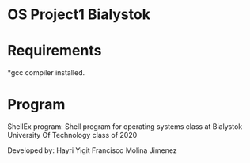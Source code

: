 # OS Project1 Bialystok

# Requirements
*gcc compiler installed.

# Program
ShellEx program:
Shell program for operating systems class at Bialystok University Of Technology class of 2020

Developed by:
Hayri Yigit
Francisco Molina Jimenez
